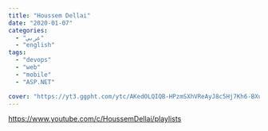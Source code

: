 ```yaml
---
title: "Houssem Dellai"
date: "2020-01-07"
categories:
  - "عربي"
  - "english"
tags:
  - "devops"
  - "web"
  - "mobile"
  - "ASP.NET"

cover: "https://yt3.ggpht.com/ytc/AKedOLQIQB-HPzmSXhVReAyJ8c5Hj7Kh6-BXuLtErPlSgw=s88-c-k-c0x00ffffff-no-rj"
---
```


https://www.youtube.com/c/HoussemDellai/playlists
